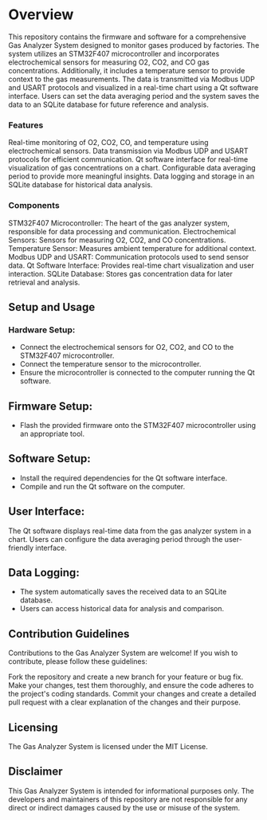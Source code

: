 # Overview
This repository contains the firmware and software for a comprehensive Gas Analyzer System designed to monitor gases produced by factories. The system utilizes an STM32F407 microcontroller and incorporates electrochemical sensors for measuring O2, CO2, and CO gas concentrations. Additionally, it includes a temperature sensor to provide context to the gas measurements. The data is transmitted via Modbus UDP and USART protocols and visualized in a real-time chart using a Qt software interface. Users can set the data averaging period and the system saves the data to an SQLite database for future reference and analysis.

### Features
Real-time monitoring of O2, CO2, CO, and temperature using electrochemical sensors.
Data transmission via Modbus UDP and USART protocols for efficient communication.
Qt software interface for real-time visualization of gas concentrations on a chart.
Configurable data averaging period to provide more meaningful insights.
Data logging and storage in an SQLite database for historical data analysis.

### Components
STM32F407 Microcontroller: The heart of the gas analyzer system, responsible for data processing and communication.
Electrochemical Sensors: Sensors for measuring O2, CO2, and CO concentrations.
Temperature Sensor: Measures ambient temperature for additional context.
Modbus UDP and USART: Communication protocols used to send sensor data.
Qt Software Interface: Provides real-time chart visualization and user interaction.
SQLite Database: Stores gas concentration data for later retrieval and analysis.

## Setup and Usage
### Hardware Setup:

-	Connect the electrochemical sensors for O2, CO2, and CO to the STM32F407 microcontroller.
-	Connect the temperature sensor to the microcontroller.
-	Ensure the microcontroller is connected to the computer running the Qt software.

## Firmware Setup:
-	Flash the provided firmware onto the STM32F407 microcontroller using an appropriate tool.

## Software Setup:

-	Install the required dependencies for the Qt software interface.
-	Compile and run the Qt software on the computer.

## User Interface:
The Qt software displays real-time data from the gas analyzer system in a chart.
Users can configure the data averaging period through the user-friendly interface.

## Data Logging:
-	The system automatically saves the received data to an SQLite database.
-	Users can access historical data for analysis and comparison.

## Contribution Guidelines
Contributions to the Gas Analyzer System are welcome! If you wish to contribute, please follow these guidelines:

Fork the repository and create a new branch for your feature or bug fix.
Make your changes, test them thoroughly, and ensure the code adheres to the project's coding standards.
Commit your changes and create a detailed pull request with a clear explanation of the changes and their purpose.

## Licensing
The Gas Analyzer System is licensed under the MIT License.

## Disclaimer
This Gas Analyzer System is intended for informational purposes only. The developers and maintainers of this repository are not responsible for any direct or indirect damages caused by the use or misuse of the system.
